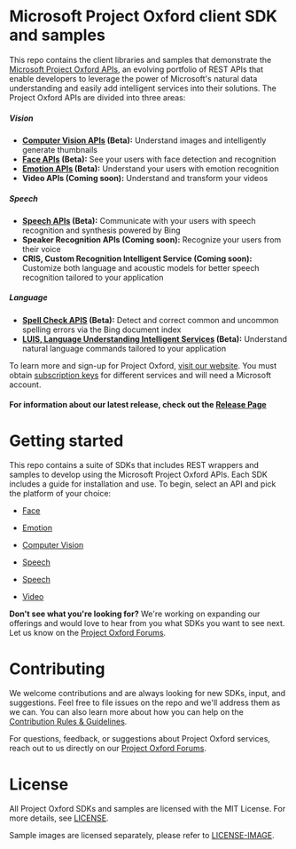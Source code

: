 Microsoft Project Oxford client SDK and samples
====================================

This repo contains the client libraries and samples that demonstrate the [Microsoft Project
Oxford APIs](<https://www.projectoxford.ai>), an evolving portfolio of REST APIs
that enable developers to leverage the power of Microsoft's natural data
understanding and easily add intelligent services into their solutions. The
Project Oxford APIs are divided into three areas:  

##### Vision
-  **[Computer Vision APIs](<https://www.projectoxford.ai/vision>) (Beta):** Understand images and intelligently generate thumbnails
-  **[Face APIs](<https://www.projectoxford.ai/face>) (Beta):** See your users with face detection and recognition
-  **[Emotion APIs](<https://www.projectoxford.ai/emotion>) (Beta):** Understand your users with emotion recognition
-  **Video APIs (Coming soon):** Understand and transform your videos


##### Speech
-  **[Speech APIs](<https://www.projectoxford.ai/speech>) (Beta):** Communicate with your users with speech recognition and synthesis powered by Bing
-  **Speaker Recognition APIs (Coming soon):** Recognize your users from their voice 
-  **CRIS, Custom Recognition Intelligent Service (Coming soon):** Customize both language and acoustic models for better speech recognition tailored to your application


##### Language
-  **[Spell Check APIS](<https://www.projectoxford.ai/spellcheck>) (Beta):** Detect and correct common and uncommon spelling errors via the Bing document index
-  **[LUIS, Language Understanding Intelligent Services](<https://www.projectoxford.ai/luis>) (Beta):** Understand natural language commands tailored to your application

To learn more and sign-up for Project Oxford, [visit our
website](<http://www.ProjectOxford.ai>). You must obtain [subscription
keys](<http://www.projectoxford.ai/subscription>) for different services and will
need a Microsoft account.

#### For information about our latest release, check out the [Release Page](</Releases/>)

Getting started
===============
This repo contains a suite of SDKs that includes REST wrappers and samples to
develop using the Microsoft Project Oxford APIs. Each SDK includes a guide for
installation and use. To begin, select an API and pick the platform of
your choice:

-   [Face](</Face/>)

-   [Emotion](</Emotion/>)

-   [Computer Vision](</Vision/>)

-   [Speech](</Speech/>)

-   [Speech](</SpeakerrRcognition/>)

-   [Video](</video/>)

**Don't see what you're looking for?** We're working on expanding our offerings and would love to hear from you what SDKs you want to see next. Let us know on the [Project Oxford Forums](<https://social.msdn.microsoft.com/forums/azure/en-US/home?forum=mlapi>).


Contributing
============
We welcome contributions and are always looking for new SDKs, input, and
suggestions. Feel free to file issues on the repo and we'll address them as we can. You can also learn more about how you can help on the [Contribution
Rules & Guidelines](</CONTRIBUTING.md>).

For questions, feedback, or suggestions about Project Oxford services, reach out to us directly on our [Project Oxford Forums](<https://social.msdn.microsoft.com/forums/azure/en-US/home?forum=mlapi>).



License
=======

All Project Oxford SDKs and samples are licensed with the MIT License. For more details, see
[LICENSE](</LICENSE.md>).

Sample images are licensed separately, please refer to [LICENSE-IMAGE](</LICENSE-IMAGE.md>).

